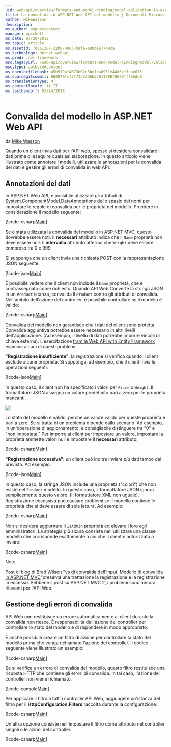```yaml
---
uid: web-api/overview/formats-and-model-binding/model-validation-in-aspnet-web-api
title: La convalida in ASP.NET Web API del modello | Documenti Microsoft
author: MikeWasson
description: 
ms.author: aspnetcontent
manager: wpickett
ms.date: 07/20/2012
ms.topic: article
ms.assetid: 7d061207-22b8-4883-bafa-e89b1e7749ca
ms.technology: dotnet-webapi
ms.prod: .net-framework
msc.legacyurl: /web-api/overview/formats-and-model-binding/model-validation-in-aspnet-web-api
msc.type: authoredcontent
ms.openlocfilehash: 45b519af4073b62c8be1ca8951e44d6cf3cbe075
ms.sourcegitcommit: 060879fcf3f73d2366b5c811986f8695fff65db8
ms.translationtype: MT
ms.contentlocale: it-IT
ms.lasthandoff: 01/24/2018
---
```

<a name="model-validation-in-aspnet-web-api"></a>Convalida del modello in ASP.NET Web API
====================
da [Mike Wasson](https://github.com/MikeWasson)

Quando un client invia dati per l'API web, spesso si desidera convalidare i dati prima di eseguire qualsiasi elaborazione. In questo articolo viene illustrato come annotare i modelli, utilizzare le annotazioni per la convalida dei dati e gestire gli errori di convalida in web API.

## <a name="data-annotations"></a>Annotazioni dei dati

In ASP.NET Web API, è possibile utilizzare gli attributi di [System.ComponentModel.DataAnnotations](https://msdn.microsoft.com/library/system.componentmodel.dataannotations.aspx) dello spazio dei nomi per impostare le regole di convalida per le proprietà nel modello. Prendere in considerazione il modello seguente:

[!code-csharp[Main](model-validation-in-aspnet-web-api/samples/sample1.cs)]

Se è stata utilizzata la convalida del modello in ASP.NET MVC, questo dovrebbe essere noti. Il **necessari** attributo indica che il `Name` proprietà non deve essere null. Il **intervallo** attributo afferma che `Weight` deve essere compreso tra 0 e 999.

Si supponga che un client invia una richiesta POST con la rappresentazione JSON seguente:

[!code-json[Main](model-validation-in-aspnet-web-api/samples/sample2.json)]

È possibile vedere che il client non include il `Name` proprietà, che è contrassegnato come richiesto. Quando API Web Converte la stringa JSON in un `Product` istanza, convalida il `Product` contro gli attributi di convalida. Nell'ambito dell'azione del controller, è possibile controllare se il modello è valido:

[!code-csharp[Main](model-validation-in-aspnet-web-api/samples/sample3.cs)]

Convalida del modello non garantisce che i dati del client sono protetta. Convalida aggiuntiva potrebbe essere necessario in altri livelli dell'applicazione. (Ad esempio, il livello di dati potrebbe imporre vincoli di chiave esterna). L'esercitazione [tramite Web API with Entity Framework](../data/using-web-api-with-entity-framework/part-1.md) esamina alcuni di questi problemi.

**"Registrazione insufficiente"**: la registrazione si verifica quando il client esclude alcune proprietà. Si supponga, ad esempio, che il client invia le operazioni seguenti:

[!code-json[Main](model-validation-in-aspnet-web-api/samples/sample4.json)]

In questo caso, il client non ha specificato i valori per `Price` o `Weight`. Il formattatore JSON assegna un valore predefinito pari a zero per le proprietà mancanti.

![](model-validation-in-aspnet-web-api/_static/image1.png)

Lo stato del modello è valido, perché un valore valido per queste proprietà è pari a zero. Se si tratta di un problema dipende dallo scenario. Ad esempio, in un'operazione di aggiornamento, è consigliabile distinguere tra "0" e "non impostata." Per imporre ai client per impostare un valore, impostare la proprietà ammette valori null e impostare il **necessari** attributo:

[!code-csharp[Main](model-validation-in-aspnet-web-api/samples/sample5.cs?highlight=1-2)]

**"Registrazione eccessiva"**: un client può inoltre inviare *più* dati tempo del previsto. Ad esempio:

[!code-json[Main](model-validation-in-aspnet-web-api/samples/sample6.json)]

In questo caso, la stringa JSON include una proprietà ("colori") che non esiste nel `Product` modello. In questo caso, il formattatore JSON ignora semplicemente questo valore. (Il formattatore XML non uguale). Registrazione eccessiva può causare problemi se il modello contiene le proprietà che si deve essere di sola lettura. Ad esempio:

[!code-csharp[Main](model-validation-in-aspnet-web-api/samples/sample7.cs)]

Non si desidera aggiornare il `IsAdmin` proprietà ed elevare i loro agli amministratori. La strategia più sicura consiste nell'utilizzare una classe modello che corrisponde esattamente a ciò che il client è autorizzato a inviare:

[!code-csharp[Main](model-validation-in-aspnet-web-api/samples/sample8.cs)]

> [!NOTE]
> Post di blog di Brad Wilson "[vs di convalida dell'Input. Modello di convalida in ASP.NET MVC](http://bradwilson.typepad.com/blog/2010/01/input-validation-vs-model-validation-in-aspnet-mvc.html)"presenta una trattazione la registrazione e la registrazione in eccesso. Sebbene il post su ASP.NET MVC 2, i problemi sono ancora rilevanti per l'API Web.


## <a name="handling-validation-errors"></a>Gestione degli errori di convalida

API Web non restituisce un errore automaticamente al client durante la convalida non riesce. È responsabilità dell'azione del controller per controllare lo stato del modello e di rispondere in modo appropriato.

È anche possibile creare un filtro di azione per controllare lo stato del modello prima che venga richiamato l'azione del controller. Il codice seguente viene illustrato un esempio:

[!code-csharp[Main](model-validation-in-aspnet-web-api/samples/sample9.cs)]

Se si verifica un errore di convalida del modello, questo filtro restituisce una risposta HTTP che contiene gli errori di convalida. In tal caso, l'azione del controller non viene richiamato.

[!code-console[Main](model-validation-in-aspnet-web-api/samples/sample10.cmd)]

Per applicare il filtro a tutti i controller API Web, aggiungere un'istanza del filtro per il **HttpConfiguration.Filters** raccolta durante la configurazione:

[!code-csharp[Main](model-validation-in-aspnet-web-api/samples/sample11.cs)]

Un'altra opzione consiste nell'impostare il filtro come attributo nel controller singoli o le azioni del controller:

[!code-csharp[Main](model-validation-in-aspnet-web-api/samples/sample12.cs)]
